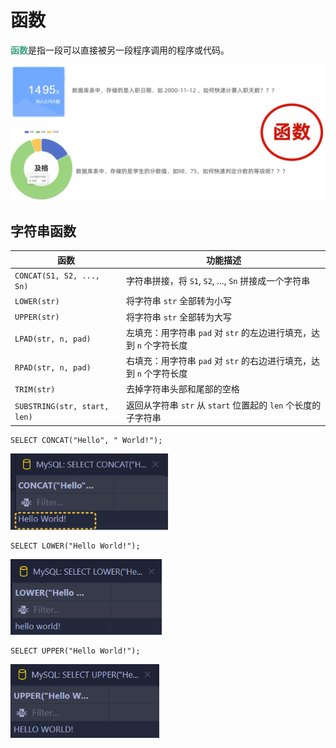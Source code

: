 # 函数

<span style="color:#41A67E; font-weight:bold">函数</span>是指一段可以直接被另一段程序调用的程序或代码。

<img src="../../../images/image-202510081732.webp" style="zoom:67%;" />

## 字符串函数

| 函数                         | 功能描述                                                     |
| ---------------------------- | ------------------------------------------------------------ |
| `CONCAT(S1, S2, ..., Sn)`    | 字符串拼接，将 `S1`, `S2`, ..., `Sn` 拼接成一个字符串        |
| `LOWER(str)`                 | 将字符串 `str` 全部转为小写                                  |
| `UPPER(str)`                 | 将字符串 `str` 全部转为大写                                  |
| `LPAD(str, n, pad)`          | 左填充：用字符串 `pad` 对 `str` 的左边进行填充，达到 `n` 个字符长度 |
| `RPAD(str, n, pad)`          | 右填充：用字符串 `pad` 对 `str` 的右边进行填充，达到 `n` 个字符长度 |
| `TRIM(str)`                  | 去掉字符串头部和尾部的空格                                   |
| `SUBSTRING(str, start, len)` | 返回从字符串 `str` 从 `start` 位置起的 `len` 个长度的子字符串 |

```mysql
SELECT CONCAT("Hello", " World!");
```

<img src="../../../images/image-202510081742.webp" style="zoom:80%;" />

```mysql
SELECT LOWER("Hello World!");
```

<img src="../../../images/image-202510081819.webp" style="zoom:80%;" />

```mysql
SELECT UPPER("Hello World!");
```

<img src="../../../images/image-202510081820.webp" style="zoom:80%;" />